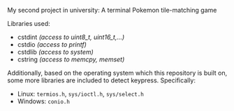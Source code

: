 My second project in university: A terminal Pokemon tile-matching game

Libraries used:

- cstdint	*(access to uint8_t, uint16_t,...)*
- cstdio	*(access to printf)*
- cstdlib	*(access to system)*
- cstring	*(access to memcpy, memset)*

Additionally, based on the operating system which this repository is built on, some more libraries are included to detect keypress. Specifically:

- Linux: `termios.h`, `sys/ioctl.h`, `sys/select.h`
- Windows: `conio.h`
